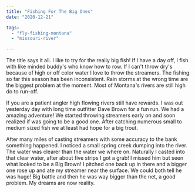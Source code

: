 ```yaml
---
title: "Fishing For The Big Ones"
date: "2020-12-21"

tags: 
  - "fly-fishing-montana"
  - "missouri-river"

---
```


The title says it all. I like to try for the really big fish! If I have a day off, I fish with like minded buddy's who know how to row. If I can't throw dry's because of high or off color water I love to throw the streamers. The fishing so far this season has been inconsistent. Rain storms at the wrong time are the biggest problem at the moment. Most of Montana's rivers are still high do to run-off.

If you are a patient angler high flowing rivers still have rewards. I was out yesterday day with long time outfitter Dave Brown for a fun run. We had a amazing adventure! We started throwing streamers early on and soon realized if was going to be a good one. After catching numerous small to medium sized fish we at least had hope for a big trout.

After many miles of casting streamers with some accuracy to the bank something happened. I noticed a small spring creek dumping into the river. The water was clearer than the water we where on. Naturally I casted into that clear water, after about five strips I got a grab! I missed him but seen what looked to be a Big Brown! I pitched one back up in there and a bigger one rose up and ate my streamer near the surface. We could both tell he was huge! Big battle and then he was way bigger than the net, a good problem. My dreams are now reality.
